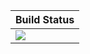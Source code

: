 |  **Build Status**                |
|:---------------------------------|
|  [![][actions-img]][actions-url] |


[actions-img]: https://github.com/wookay/TestOcto.jl/workflows/CI/badge.svg
[actions-url]: https://github.com/wookay/TestOcto.jl/actions
